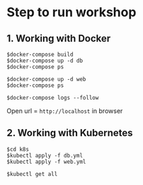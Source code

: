 # Step to run workshop


## 1. Working with Docker
```
$docker-compose build
$docker-compose up -d db
$docker-compose ps

$docker-compose up -d web
$docker-compose ps

$docker-compose logs --follow
```

Open url = `http://localhost` in browser

## 2. Working with Kubernetes
```
$cd k8s
$kubectl apply -f db.yml
$kubectl apply -f web.yml

$kubectl get all
```

